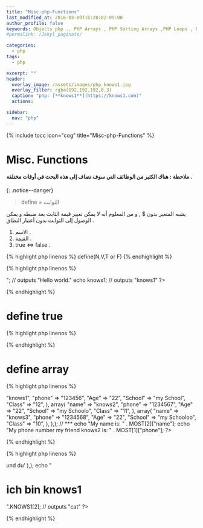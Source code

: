 ```yaml
---
title: "Misc-php-Functions"
last_modified_at: 2016-03-09T16:20:02-05:00
author_profile: false
keywords: Objects php ., PHP Arrays , PHP Sorting Arrays ,PHP Loops , PHP Introduction, Misc. Functions ,
#permalink: /Jekyl_paginate/

categories:
  - php
tags:
  - php

excerpt: ""
header:
  overlay_image: /assets/images/php_knows1.jpg
  overlay_filter: rgba(192,192,192,0.3)
  caption: "php: [**knows1**](https://knows1.com)"
  actions:

sidebar:
  nav: "php"
---
```

{% include tocc icon="cog" title="Misc-php-Functions" %}

# Misc. Functions

#### ملاحظة : هناك الكثير من الوظائف التي سوف تضاف إلى هذه البحث في أوقات مختلفة .
{: .notice--danger}

> define = الثوابت

يشبه المتغير بدون $ , و من المعلوم أنه لا يمكن تغيير قيمة الثابت بعد ضبطه و يمكن الوصول إلى الثوابت بدون أعتبار النطاق .



1. الاسم .
2. القيمة .
3. true <=> false .


{% highlight php linenos %}
define(N,V,T or F)
{% endhighlight %}

{% highlight php linenos %}
<?php
define("KNOWS1", "Hello world.");
echo KNOWS1."<br>"; // outputs "Hello world."
echo knows1; // outputs "knows1"
?>
{% endhighlight %}

# define true

{% highlight php linenos %}
<?php
define("KNOWS1", "Hello knows2.", true);
echo KNOWS1; // outputs = Hello knows2.
echo knows1; // outputs = Hello knows2.
?>
{% endhighlight %}

# define array

{% highlight php linenos %}
<?php

define ("MOST", array(
    array(
        "name" => "knows1",
        "phone" => "123456",
        "Age" => "22",
        "School" => "my School",
        "Class" => "12",
    ),
        array(
        "name" => "knows2",
        "phone" => "1234567",
        "Age" => "22",
        "School" => "my Schoolo",
        "Class" => "11",
    ),

    array(
        "name" => "knows3",
        "phone" => "1234568",
        "Age" => "22",
        "School" => "my Schooloo",
        "Class" => "10",
    ),

),);

// ***
echo "My name is: " . MOST[2]["name"];

echo "My phone number my friend knows2 is: " . MOST[1]["phone"];
?>
{% endhighlight %}


{% highlight php linenos %}
<?php
define('KNOWS1', array(
    'Ich',
    'bin knows1 !!',
    '<h1>und du</h1>'
),);
echo "<h1>ich bin knows1</h1>".KNOWS1[2]; // outputs "cat"
?>
{% endhighlight %}
